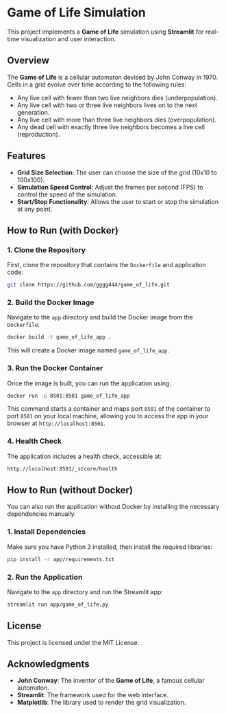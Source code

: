 # Game of Life Simulation

This project implements a **Game of Life** simulation using **Streamlit** for real-time visualization and user interaction.

## Overview

The **Game of Life** is a cellular automaton devised by John Conway in 1970. Cells in a grid evolve over time according to the following rules:
- Any live cell with fewer than two live neighbors dies (underpopulation).
- Any live cell with two or three live neighbors lives on to the next generation.
- Any live cell with more than three live neighbors dies (overpopulation).
- Any dead cell with exactly three live neighbors becomes a live cell (reproduction).

## Features

- **Grid Size Selection**: The user can choose the size of the grid (10x10 to 100x100).
- **Simulation Speed Control**: Adjust the frames per second (FPS) to control the speed of the simulation.
- **Start/Stop Functionality**: Allows the user to start or stop the simulation at any point.

## How to Run (with Docker)

### 1. Clone the Repository

First, clone the repository that contains the `Dockerfile` and application code:

```bash
git clone https://github.com/gggg444/game_of_life.git
```

### 2. Build the Docker Image

Navigate to the `app` directory and build the Docker image from the `Dockerfile`:

```bash
docker build -t game_of_life_app .
```

This will create a Docker image named `game_of_life_app`.

### 3. Run the Docker Container

Once the image is built, you can run the application using:

```bash
docker run -p 8501:8501 game_of_life_app
```

This command starts a container and maps port `8501` of the container to port `8501` on your local machine, allowing you to access the app in your browser at `http://localhost:8501`.

### 4. Health Check

The application includes a health check, accessible at:

```bash
http://localhost:8501/_stcore/health
```

## How to Run (without Docker)

You can also run the application without Docker by installing the necessary dependencies manually.

### 1. Install Dependencies

Make sure you have Python 3 installed, then install the required libraries:

```bash
pip install -r app/requirements.txt
```

### 2. Run the Application

Navigate to the `app` directory and run the Streamlit app:

```bash
streamlit run app/game_of_life.py
```

## License

This project is licensed under the MIT License.

## Acknowledgments

- **John Conway**: The inventor of the **Game of Life**, a famous cellular automaton.
- **Streamlit**: The framework used for the web interface.
- **Matplotlib**: The library used to render the grid visualization.



